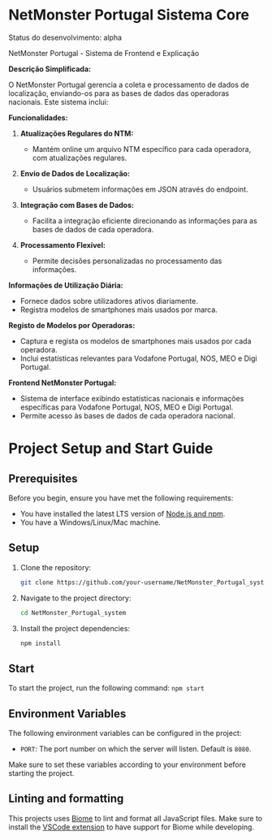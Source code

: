 # NetMonster Portugal Sistema Core

Status do desenvolvimento: alpha

NetMonster Portugal - Sistema de Frontend e Explicação

**Descrição Simplificada:**

O NetMonster Portugal gerencia a coleta e processamento de dados de localização, enviando-os para as bases de dados das operadoras nacionais. Este sistema inclui:

**Funcionalidades:**

1. **Atualizações Regulares do NTM:**
   - Mantém online um arquivo NTM específico para cada operadora, com atualizações regulares.

2. **Envio de Dados de Localização:**
   - Usuários submetem informações em JSON através do endpoint.

3. **Integração com Bases de Dados:**
   - Facilita a integração eficiente direcionando as informações para as bases de dados de cada operadora.

4. **Processamento Flexível:**
   - Permite decisões personalizadas no processamento das informações.

**Informações de Utilização Diária:**

   - Fornece dados sobre utilizadores ativos diariamente.
   - Registra modelos de smartphones mais usados por marca.

**Registo de Modelos por Operadoras:**

   - Captura e regista os modelos de smartphones mais usados por cada operadora.
   - Inclui estatísticas relevantes para Vodafone Portugal, NOS, MEO e Digi Portugal.

**Frontend NetMonster Portugal:**
   - Sistema de interface exibindo estatísticas nacionais e informações específicas para Vodafone Portugal, NOS, MEO e Digi Portugal.
   - Permite acesso às bases de dados de cada operadora nacional.

# Project Setup and Start Guide

## Prerequisites

Before you begin, ensure you have met the following requirements:

- You have installed the latest LTS version of [Node.js and npm](https://nodejs.org/en/download/).
- You have a Windows/Linux/Mac machine.

## Setup

1. Clone the repository:

   ```bash
   git clone https://github.com/your-username/NetMonster_Portugal_system.git
   ```

2. Navigate to the project directory:

   ```bash
   cd NetMonster_Portugal_system
   ```

3. Install the project dependencies:

   ```bash
   npm install
   ```

## Start

To start the project, run the following command: `npm start`


## Environment Variables

The following environment variables can be configured in the project:

- `PORT`: The port number on which the server will listen. Default is `8080`.

Make sure to set these variables according to your environment before starting the project.

## Linting and formatting

This projects uses [Biome](https://biomejs.dev/guides/getting-started/) to lint and format all JavaScript files. Make sure to install the [VSCode extension](https://biomejs.dev/guides/integrate-in-editor/#vs-code) to have support for Biome while developing.

